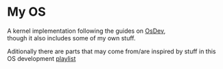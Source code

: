 # My OS
A kernel implementation following the guides on [OsDev](https://wiki.osdev.org/Main_Page),  
though it also includes some of my own stuff.

Aditionally there are parts that may come from/are inspired by stuff in this OS development
[playlist](https://www.youtube.com/playlist?list=PL980gcR1LE3LBuWuSv2CL28HsfnpC4Qf7)  


